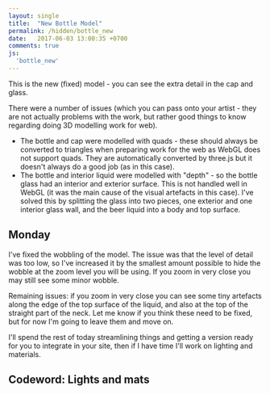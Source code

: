 ```yaml
---
layout: single
title:  "New Bottle Model"
permalink: /hidden/bottle_new
date:   2017-06-03 13:00:35 +0700
comments: true
js:
  'bottle_new'
---
```


This is the new (fixed) model - you can see the extra detail in the cap and glass. 

There were a number of issues (which you can pass onto your artist - they are not actually problems with the work, but rather good things to know regarding doing 3D modelling work for web).

* The bottle and cap were modelled with quads - these should always be converted to triangles when preparing work for the web as WebGL does not support quads. They are automatically converted by three.js but it doesn't always do a good job (as in this case).
* The bottle and interior liquid were modelled with "depth" - so the bottle glass had an interior and exterior surface. This is not handled well in WebGL (it was the main cause of the visual artefacts in this case). I've solved this by splitting the glass into two pieces, one exterior and one interior glass wall, and the beer liquid into a body and top surface.

## Monday

I've fixed the wobbling of the model. The issue was that the level of detail was too low, so I've increased it by the smallest amount possible to hide the wobble at the zoom level you will be using. If you zoom in very close you may still see some minor wobble. 

Remaining issues: if you zoom in very close you can see some tiny artefacts along the edge of the top surface of the liquid, and also at the top of the straight part of the neck. Let me know if you think these need to be fixed, but for now I'm going to leave them and move on.

I'll spend the rest of today streamlining things and getting a version ready for you to integrate in your site, then if I have time I'll work on lighting and materials. 

## Codeword: Lights and mats

<div class="canvas-container">
  <canvas id="bottle-canvas" class="fullpage-canvas"></canvas>
</div>
